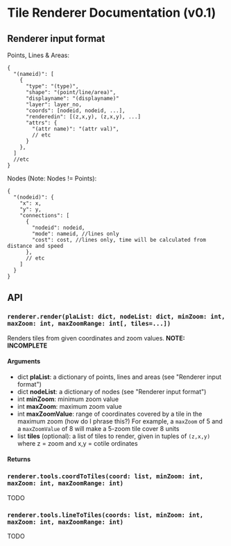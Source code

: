 # Tile Renderer Documentation (v0.1)

## Renderer input format
Points, Lines & Areas:
```
{
  "(nameid)": [
    {
      "type": "(type)",
      "shape": "(point/line/area)",
      "displayname": "(displayname)"
      "layer": layer_no,
      "coords": [nodeid, nodeid, ...],
      "renderedin": [(z,x,y), (z,x,y), ...]
      "attrs": {
        "(attr name)": "(attr val)",
        // etc
      }
    },
  ]
  //etc
}
```

Nodes (Note: Nodes != Points):
```
{
  "(nodeid)": {
    "x": x,
    "y": y,
    "connections": [
      {
        "nodeid": nodeid,
        "mode": nameid, //lines only
        "cost": cost, //lines only, time will be calculated from distance and speed
      },
      // etc
    ]
  }
}
```

## API

### `renderer.render(plaList: dict, nodeList: dict, minZoom: int, maxZoom: int, maxZoomRange: int[, tiles=...])`
Renders tiles from given coordinates and zoom values.
**NOTE: INCOMPLETE**

#### Arguments
* dict **plaList**: a dictionary of points, lines and areas (see "Renderer input format")
* dict **nodeList**: a dictionary of nodes (see "Renderer input format")
* int **minZoom**: minimum zoom value
* int **maxZoom**: maximum zoom value
* int **maxZoomValue**: range of coordinates covered by a tile in the maximum zoom (how do I phrase this?) For example, a `maxZoom` of 5 and a `maxZoomValue` of 8 will make a 5-zoom tile cover 8 units
* list **tiles** (optional): a list of tiles to render, given in tuples of `(z,x,y)` where z = zoom and x,y = cotile ordinates

#### Returns

### `renderer.tools.coordToTiles(coord: list, minZoom: int, maxZoom: int, maxZoomRange: int)`
TODO

### `renderer.tools.lineToTiles(coords: list, minZoom: int, maxZoom: int, maxZoomRange: int)`
TODO